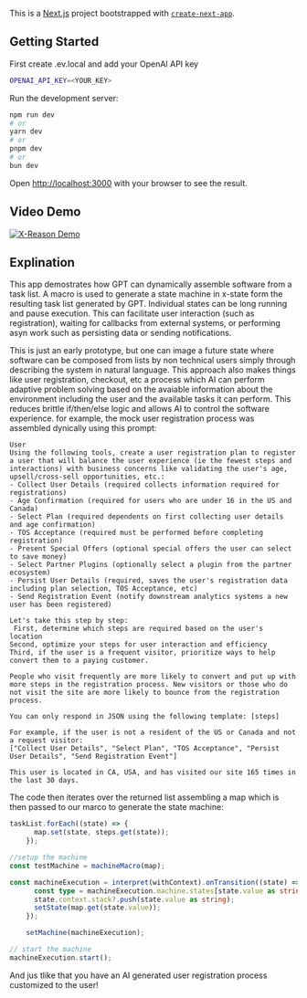 This is a [Next.js](https://nextjs.org/) project bootstrapped with [`create-next-app`](https://github.com/vercel/next.js/tree/canary/packages/create-next-app).

## Getting Started

First create .ev.local and add your OpenAI API key
```bash
OPENAI_API_KEY=<YOUR_KEY>
```

Run the development server:

```bash
npm run dev
# or
yarn dev
# or
pnpm dev
# or
bun dev
```

Open [http://localhost:3000](http://localhost:3000) with your browser to see the result.

## Video Demo
[![X-Reason Demo](http://img.youtube.com/vi/GqnSI1DDJe4/0.jpg)](http://www.youtube.com/watch?v=GqnSI1DDJe4 "X-Reason: Dynamic AI Generated Software Flows with X-State!")

## Explination
This app demostrates how GPT can dynamically assemble software from a task list. A macro is used to generate a state machine in x-state form the resulting task list generated by GPT. Individual states can be long running and pause execution. This can facilitate user interaction (such as registration), waiting for callbacks from external systems, or performing asyn work such as persisting data or sending notifications. 

This is just an early prototype, but one can image a future state where software can be composed from lists by non technical users simply through describing the system in natural language. This approach also makes things like user registration, checkout, etc a process which AI can perform adaptive problem solving based on the avaiable information about the environment including the user and the available tasks it can perform. This reduces brittle if/then/else logic and allows AI to control the software experience. for example, the mock user registration process was assembled dynically using this prompt:

```text
User
Using the following tools, create a user registration plan to register a user that will balance the user experience (ie the fewest steps and interactions) with business concerns like validating the user's age, upsell/cross-sell opportunities, etc.:
- Collect User Details (required collects information required for registrations)
- Age Confirmation (required for users who are under 16 in the US and Canada)
- Select Plan (required dependents on first collecting user details and age confirmation)
- TOS Acceptance (required must be performed before completing registration)
- Present Special Offers (optional special offers the user can select to save money)
- Select Partner Plugins (optionally select a plugin from the partner ecosystem)
- Persist User Details (required, saves the user's registration data including plan selection, TOS Acceptance, etc)
- Send Registration Event (notify downstream analytics systems a new user has been registered)

Let's take this step by step:
 First, determine which steps are required based on the user's location
Second, optimize your steps for user interaction and efficiency
Third, if the user is a frequent visitor, prioritize ways to help convert them to a paying customer. 

People who visit frequently are more likely to convert and put up with more steps in the registration process. New visitors or those who do not visit the site are more likely to bounce from the registration process.

You can only respond in JSON using the following template: [steps]

For example, if the user is not a resident of the US or Canada and not a request visitor:
["Collect User Details", "Select Plan", "TOS Acceptance", "Persist User Details", "Send Registration Event"]

This user is located in CA, USA, and has visited our site 165 times in the last 30 days.
```

The code then iterates over the returned list assembling a map which is then passed to our marco to generate the state machine:
```TypeScript
taskList.forEach((state) => {
      map.set(state, steps.get(state));
    });

//setup the machine
const testMachine = machineMacro(map);

const machineExecution = interpret(withContext).onTransition((state) => {
      const type = machineExecution.machine.states[state.value as string]?.meta?.type;
      state.context.stack?.push(state.value as string);
      setState(map.get(state.value));
    });

    setMachine(machineExecution);

// start the machine
machineExecution.start(); 
```
And jus tlike that you have an AI generated user registration process customized to the user!

